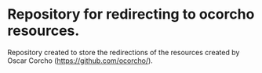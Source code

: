 Repository for redirecting to ocorcho resources.
===================

Repository created to store the redirections of the resources created by Oscar Corcho (https://github.com/ocorcho/). 
